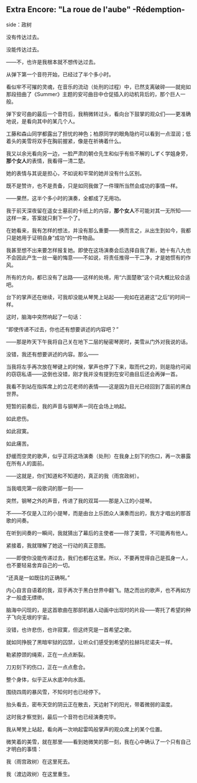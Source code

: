 ## Extra Encore: "La roue de l'aube" -Rédemption-

side：政树

没有传达过去。

没能传达过去。

——不，也许是我根本就不想传达过去。

从弹下第一个音符开始，已经过了半个多小时。

看似牢不可摧的灵魂，在音乐的流动（处刑的过程）中，已然支离破碎——就宛如那段扭曲了《Summer》主题的安可曲目中仓促插入的动机背后的，那个巨人一般。

弹下安可曲的最后一个音符后，我稍微转过头，看向台下鼓掌的观众们——更准确地说，是看向其中的某几个人。

工藤和森山同学都露出了担忧的神色；柏原同学的眼角隐约可以看到一点湿润；低着头的美雪将双手在胸前握紧，像是在祈祷着什么。

我又以余光看向另一边，一脸严肃的朝仓先生和似乎有些不解的しずく学姐身旁，**那个女人**的表情，我看得一清二楚。

她的表情与其说是担心，不如说和平常的她并没有什么区别。

既不是赞许，也不是责备，只是如同我做了一件理所当然会成功的事情一样。

——果然，这半个多小时的演奏，全都成了无用功。

我于前天深夜留在遥女士墓前的卡纸上的内容，**那个女人**不可能对其一无所知——这样一来，答案就只剩下一个了。

在她看来，我有怎样的想法，并没有那么重要——换而言之，从出生到如今，我都只是她用于证明自身“成功”的一件物品。

我甚至想不出来要怎样报复她。即使在这场演奏会后选择自我了断，她十有八九也不会因此产生一丝一毫的悔意——不如说，将责任推得一干二净，才是她惯有的作风。

所有的方向，都已没有了出路——这样的处境，用“六面楚歌”这个词大概比较合适吧。

台下的掌声还在继续，可我却没能从琴凳上站起——宛如在逃避这“之后”的时间一样。

这时，脑海中突然响起了一句话：

“即使传递不过去，你也还有想要讲述的内容吧？”

——那是昨天下午我将自己关在地下二层的秘密琴房时，美雪从门外对我说的话。

没错，我还有想要讲述的内容。那么——

当我将左手再次放在琴键上的时候，掌声也停了下来，取而代之的，则是隐约可闻的窃窃私语——这倒也没错，刚才我并没有提到在安可曲目后还会再弹一首。

我看不到站在指挥席上的立花老师的表情——这是因为目光已经回到了面前的黑白世界。

短暂的前奏后，我的声音与钢琴声一同在会场上响起。

如此悲伤。

如此寂寞。

如此痛苦。

舒缓而空灵的歌声，似乎正将这场演奏（处刑）在我身上刻下的伤口，再一次暴露在所有人的面前。

——这就是，你们知道和不知道的，真正的我（雨宫政树）。

当我唱完第一段歌词的那一刻——

突然，钢琴之外的声音，传进了我的双耳——那是入江的小提琴。

不——不仅是入江的小提琴，而是由台上乐团众人演奏而出的，我方才唱出的那首歌的间奏。

在听到间奏的一瞬间，我就猜出了幕后的主使者——除了美雪，不可能再有他人。

紧接着，我就理解了她这一行动的真正意图。

——即使你没能传递过去，我们也都在这里。所以，不要再觉得自己是孤身一人，也不要轻易舍弃自己的一切。

“还真是一如既往的正确啊。”

内心自言自语着的我，双手再次于黑白世界中翻飞。随之而出的歌声，也不再如方才一般虚无缥缈。

脑海中闪现的，是这首歌曲在那部机器人动画中出现时的片段——寄托了希望的种子飞向无垠的宇宙。

没错，也许悲伤，也许寂寞，但这终究是一首希望之歌。

就如同挣脱了黑暗牢狱的囚禁，让听众们感受到希望的拉赫玛尼诺夫一样。

勒紧脖颈的绳索，正在一点点断裂。

刀刃刻下的伤口，正在一点点愈合。

整个身体，似乎正从水底冲向水面。

围绕四周的暴风雪，不知何时也已经停下。

抬头看去，密布天空的阴云正在散去，天边射下的阳光，带着微弱的温度。

这时我才察觉到，最后一个音符也已经演奏完毕。

我从琴凳上站起，看向再一次响起雷鸣般掌声的观众席上的某个位置。

微笑着的美雪，就在那里——看到她微笑的那一刻，我在心中确认了一个只有自己才明白的事情：

我（雨宫政树）在这里死去。

我（渡边政树）在这里重生。
